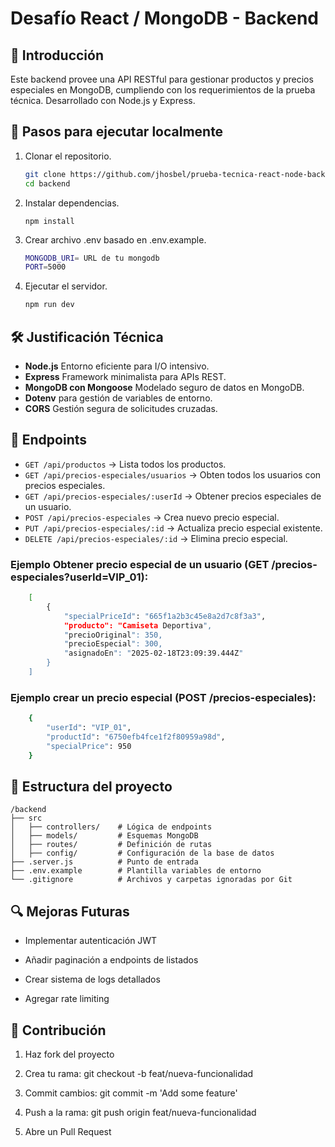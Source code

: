 # Desafío React / MongoDB - Backend

## 📌 Introducción

Este backend provee una API RESTful para gestionar productos y precios especiales en MongoDB, cumpliendo con los requerimientos de la prueba técnica. Desarrollado con Node.js y Express.

## 🚀 Pasos para ejecutar localmente

1. Clonar el repositorio.
   ```bash
   git clone https://github.com/jhosbel/prueba-tecnica-react-node-backend.git
   cd backend
   ```
2. Instalar dependencias.
   ```
   npm install
   ```
3. Crear archivo .env basado en .env.example.
   ```bash
   MONGODB_URI= URL de tu mongodb
   PORT=5000
   ```
4. Ejecutar el servidor.
   ```bash
   npm run dev
   ```

## 🛠️ Justificación Técnica

- **Node.js** Entorno eficiente para I/O intensivo.
- **Express** Framework minimalista para APIs REST.
- **MongoDB con Mongoose** Modelado seguro de datos en MongoDB.
- **Dotenv** para gestión de variables de entorno.
- **CORS** Gestión segura de solicitudes cruzadas.

## 📡 Endpoints

- `GET /api/productos` → Lista todos los productos.
- `GET /api/precios-especiales/usuarios` → Obten todos los usuarios con precios especiales.
- `GET /api/precios-especiales/:userId` → Obtener precios especiales de un usuario.
- `POST /api/precios-especiales` → Crea nuevo precio especial.
- `PUT /api/precios-especiales/:id` → Actualiza precio especial existente.
- `DELETE /api/precios-especiales/:id` → Elimina precio especial.

### Ejemplo Obtener precio especial de un usuario (GET /precios-especiales?userId=VIP_01):

```bash
    [
        {
            "specialPriceId": "665f1a2b3c45e8a2d7c8f3a3",
            "producto": "Camiseta Deportiva",
            "precioOriginal": 350,
            "precioEspecial": 300,
            "asignadoEn": "2025-02-18T23:09:39.444Z"
        }
    ]
```

### Ejemplo crear un precio especial (POST /precios-especiales):

```bash
    {
        "userId": "VIP_01",
        "productId": "6750efb4fce1f2f80959a98d",
        "specialPrice": 950
    }
```

## 📂 Estructura del proyecto

    /backend
    ├── src
    │   ├── controllers/    # Lógica de endpoints
    │   ├── models/         # Esquemas MongoDB
    │   ├── routes/         # Definición de rutas
    │   ├── config/         # Configuración de la base de datos
    ├── .server.js          # Punto de entrada
    ├── .env.example        # Plantilla variables de entorno
    └── .gitignore          # Archivos y carpetas ignoradas por Git

## 🔍 Mejoras Futuras

- Implementar autenticación JWT

- Añadir paginación a endpoints de listados

- Crear sistema de logs detallados

- Agregar rate limiting

## 🤝 Contribución

1. Haz fork del proyecto

2. Crea tu rama: git checkout -b feat/nueva-funcionalidad

3. Commit cambios: git commit -m 'Add some feature'

4. Push a la rama: git push origin feat/nueva-funcionalidad

5. Abre un Pull Request